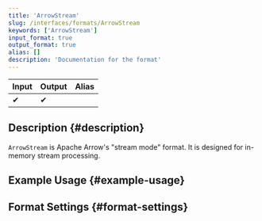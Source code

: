 ```yaml
---
title: 'ArrowStream'
slug: /interfaces/formats/ArrowStream
keywords: ['ArrowStream']
input_format: true
output_format: true
alias: []
description: 'Documentation for the format'
---
```

| Input | Output | Alias |
|-------|--------|-------|
| ✔     | ✔      |       |

## Description {#description}

`ArrowStream` is Apache Arrow's "stream mode" format. It is designed for in-memory stream processing.

## Example Usage {#example-usage}

## Format Settings {#format-settings}

